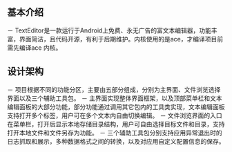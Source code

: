 ## 基本介绍
  － TextEditor是一款运行于Android上免费、永无广告的富文本编辑器，功能丰富，界面简洁，且代码开源，有利于后期维护。内核使用的是ace，才编译项目前需先编译ace 内核。
  
## 设计架构
  － 项目根据不同的功能分区，主要由五部分组成，分别为主界面、文件浏览选择界面以及三个辅助工具包。
  － 主界面实现整体界面框架，以及顶部菜单栏和文本编辑面板的大部分功能，部分功能通过调用其它包内的工具类实现，文本编辑面板支持打开多个标签，用户可在多个文本内自由切换编辑。
  － 文件浏览界面的入口在菜单栏，打开后显示本地存储目录结构，用户可自由选择目标文件和目录，支持打开本地文件和文件另存为功能。
  － 三个辅助工具包分别支持应用异常退出时的日志抓取和展示，多种数据格式之间的转换，以及对应用自定义配置信息的保存。
